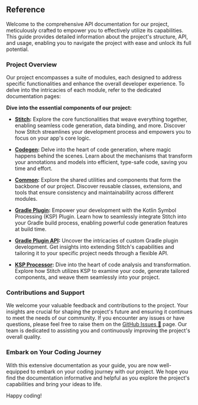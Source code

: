 ## Reference

Welcome to the comprehensive API documentation for our project, meticulously crafted to empower you
to
effectively utilize its capabilities. This guide provides detailed information about the project's
structure, API, and usage, enabling you to navigate the project with ease and unlock its full
potential.

### Project Overview

Our project encompasses a suite of modules, each designed to address specific functionalities and
enhance the overall developer experience. To delve into the intricacies of each module, refer to the
dedicated documentation pages:

**Dive into the essential components of our project:**

- **[Stitch](../reference):** Explore the core functionalities that weave everything together,
  enabling seamless code generation, data binding, and more. Discover how Stitch streamlines your
  development process and empowers you to focus on your app's core logic.

- **[Codegen](../reference/codegen):** Delve into the heart of code generation, where magic happens
  behind the scenes. Learn about the mechanisms that transform your annotations and models into
  efficient, type-safe code, saving you time and effort.

- **[Common](../reference/common):** Explore the shared utilities and components that form the
  backbone of our project. Discover reusable classes, extensions, and tools that ensure consistency
  and maintainability across different modules.

- **[Gradle Plugin](../reference/gradle-plugin):** Empower your development with the Kotlin Symbol
  Processing (KSP) Plugin. Learn how to seamlessly integrate Stitch into your Gradle build process,
  enabling powerful code generation features at build time.

- **[Gradle Plugin API](../reference/gradle-plugin-api):** Uncover the intricacies of custom Gradle
  plugin development. Get insights into extending Stitch's capabilities and tailoring it to your
  specific project needs through a flexible API.

- **[KSP Processor](../reference/ksp):** Dive into the heart of code analysis and transformation.
  Explore how Stitch utilizes KSP to examine your code, generate tailored components, and weave them
  seamlessly into your project.

### Contributions and Support

We welcome your valuable feedback and contributions to the project. Your insights are crucial for
shaping the project's future and ensuring it continues to meet the needs of our community. If you
encounter any issues or have questions, please feel free to raise them on
the [GitHub Issues 🔗](https://github.com/teogor/stitch/issues) page. Our team is dedicated to
assisting you and continuously improving the project's overall quality.

### Embark on Your Coding Journey

With this extensive documentation as your guide, you are now well-equipped to embark on your coding
journey with our project. We hope you find the documentation informative and helpful as you explore
the project's capabilities and bring your ideas to life.

Happy coding!
